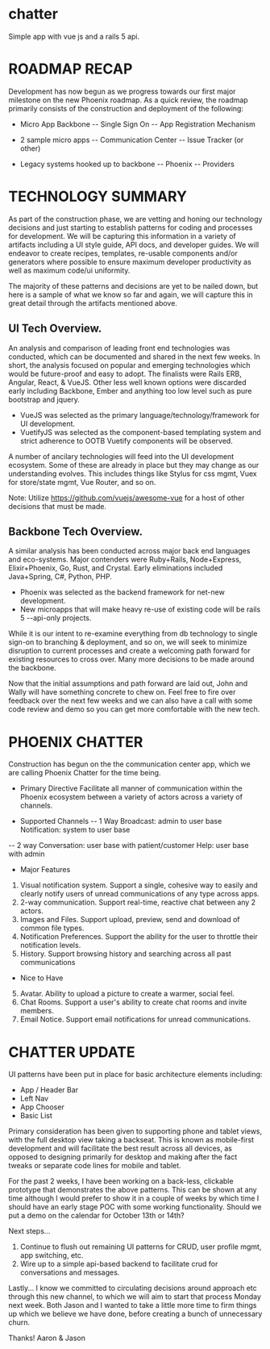 # chatter
Simple app with vue js and a rails 5 api.



# ROADMAP RECAP
Development has now begun as we progress towards our first major milestone on the new Phoenix roadmap.  As a quick review, the roadmap primarily consists of the construction and deployment of the following:

- Micro App Backbone
-- Single Sign On
-- App Registration Mechanism

- 2 sample micro apps
-- Communication Center
-- Issue Tracker (or other)

- Legacy systems hooked up to backbone
-- Phoenix
-- Providers



# TECHNOLOGY SUMMARY
As part of the construction phase, we are vetting and honing our technology decisions and just starting to establish patterns for coding and processes for development.  We will be capturing this information in a variety of artifacts including a UI style guide, API docs, and developer guides.  We will endeavor to create recipes, templates, re-usable components and/or generators where possible to ensure maximum developer productivity as well as maximum code/ui uniformity.

The majority of these patterns and decisions are yet to be nailed down, but here is a sample of what we know so far and again, we will capture this in great detail through the artifacts mentioned above.


## UI Tech Overview.
An analysis and comparison of leading front end technologies was conducted, which can be documented and shared in the next few weeks.  In short, the analysis focused on popular and emerging technologies which would be future-proof and easy to adopt.  The finalists were Rails ERB, Angular, React, & VueJS.  Other less well known options were discarded early including Backbone, Ember and anything too low level such as pure bootstrap and jquery.

* VueJS was selected as the primary language/technology/framework for UI development.
* VuetifyJS was selected as the component-based templating system and strict adherence to OOTB Vuetify components will be observed.

A number of ancilary technologies will feed into the UI development ecosystem.  Some of these are already in place but they may change as our understanding evolves.  This includes things like Stylus for css mgmt, Vuex for store/state mgmt, Vue Router, and so on.

Note:  Utilize https://github.com/vuejs/awesome-vue for a host of other decisions that must be made.


## Backbone Tech Overview.
A similar analysis has been conducted across major back end languages and eco-systems.  Major contenders were Ruby+Rails, Node+Express, Elixir+Phoenix, Go, Rust, and Crystal.  Early eliminations included Java+Spring, C#, Python, PHP.

* Phoenix was selected as the backend framework for net-new development.
* New microapps that will make heavy re-use of existing code will be rails 5 --api-only projects.

While it is our intent to re-examine everything from db technology to single sign-on to branching & deployment, and so on, we will seek to minimize disruption to current processes and create a welcoming path forward for existing resources to cross over.  Many more decisions to be made around the backbone.

Now that the initial assumptions and path forward are laid out, John and Wally will have something concrete to chew on.  Feel free to fire over feedback over the next few weeks and we can also have a call with some code review and demo so you can get more comfortable with the new tech.



# PHOENIX CHATTER
Construction has begun on the the communication center app, which we are calling Phoenix Chatter for the time being.

- Primary Directive
Facilitate all manner of communication within the Phoenix ecosystem between a variety of actors across a variety of channels.

- Supported Channels
-- 1 Way
Broadcast:  admin to user base
Notification:  system to user base

-- 2 way
Conversation:  user base with patient/customer
Help:  user base with admin

- Major Features
1.  Visual notification system.  Support a single, cohesive way to easily and clearly notify users of unread communications of any type across apps.
2.  2-way communication.  Support real-time, reactive chat between any 2 actors.
3.  Images and Files.  Support upload, preview, send and download of common file types.
4.  Notification Preferences.  Support the ability for the user to throttle their notification levels.
5.  History.  Support browsing history and searching across all past communications

- Nice to Have
5.  Avatar.  Ability to upload a picture to create a warmer, social feel.
6.  Chat Rooms.  Support a user's ability to create chat rooms and invite members.
7.  Email Notice.  Support email notifications for unread communications.



# CHATTER UPDATE
UI patterns have been put in place for basic architecture elements including:
- App / Header Bar
- Left Nav
- App Chooser
- Basic List

Primary consideration has been given to supporting phone and tablet views, with the full desktop view taking a backseat.  This is known as mobile-first development and will facilitate the best result across all devices, as opposed to designing primarily for desktop and making after the fact tweaks or separate code lines for mobile and tablet.

For the past 2 weeks, I have been working on a back-less, clickable prototype that demonstrates the above patterns.  This can be shown at any time although I would prefer to show it in a couple of weeks by which time I should have an early stage POC with some working functionality.  Should we put a demo on the calendar for October 13th or 14th?

Next steps...
1.  Continue to flush out remaining UI patterns for CRUD, user profile mgmt, app switching, etc.
2.  Wire up to a simple api-based backend to facilitate crud for conversations and messages.


Lastly...
I know we committed to circulating decisions around approach etc through this new channel, to which we will aim to start that process Monday next week. Both Jason and I wanted to take a little more time to firm things up which we believe we have done, before creating a bunch of unnecessary churn.

Thanks!
Aaron & Jason